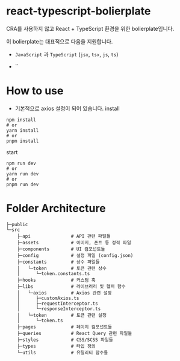 # react-typescript-bolierplate

CRA를 사용하지 않고 React + TypeScript 환경을 위한 bolierplate입니다.

이 bolierplate는 대표적으로 다음을 지원합니다.

- `JavaScript` 과 `TypeScript`
  (`jsx`, `tsx`, `js`, `ts`)

- `` 


# How to use
- 기본적으로 axios 설정이 되어 있습니다.
install

```
npm install
# or
yarn install 
# or 
pnpm install
```

start
```
npm run dev
# or
yarn run dev
# or 
pnpm run dev
```


# Folder Architecture
```
├─public
└─src
    ├─api               # API 관련 파일들
    ├─assets            # 이미지, 폰트 등 정적 파일
    ├─components        # UI 컴포넌트들
    ├─config            # 설정 파일 (config.json)
    ├─constants         # 상수 파일들
    │   └─token         # 토큰 관련 상수
    │      └─token.constants.ts
    ├─hooks             # 커스텀 훅
    ├─libs              # 라이브러리 및 헬퍼 함수
    │   └─axios         # Axios 관련 설정
    │      ├─customAxios.ts
    │      ├─requestInterceptor.ts
    │      └─responseInterceptor.ts
    │   └─token         # 토큰 관련 설정
    │      └─token.ts
    ├─pages             # 페이지 컴포넌트들
    ├─queries           # React Query 관련 파일들
    ├─styles            # CSS/SCSS 파일들
    ├─types             # 타입 정의
    └─utils             # 유틸리티 함수들

```